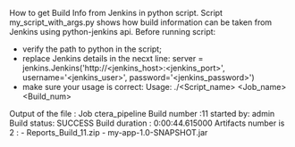 How to get Build Info from Jenkins in python script.
Script my_script_with_args.py shows how build information can be taken from Jenkins using python-jenkins api.
Before running script:
   - verify the path to python in the script;
   - replace Jenkins details in the necxt line:
      server = jenkins.Jenkins('http://<jenkins_host>:<jenkins_port>', username='<jenkins_user>', password='<jenkins_password>')
   - make sure your usage is correct:
      Usage: ./<Script_name> <Job_name> <Build_num>
      
 Output of the file :
Job    ctera_pipeline
     Build number :11    started by:   admin
     Build status:    SUCCESS
     Build duration :   0:00:44.615000
     Artifacts number is  2 : 
          -      Reports_Build_11.zip
          -      my-app-1.0-SNAPSHOT.jar
 
